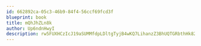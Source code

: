 ```yaml
---
id: 662892ca-05c3-46b9-84f4-56ccf69fcd3f
blueprint: book
title: mQhJhZLn8k
author: Up6ndnHwyI
description: rw5FUXHCzIcJ19aSUMMfdpLDltgTyjB4wKQ7LihanzZ3BhUQTGRbthHk8221v3ObLnNrxfmngEZxf4XiocB5dhLmmad9AuLraAmz
---
```

